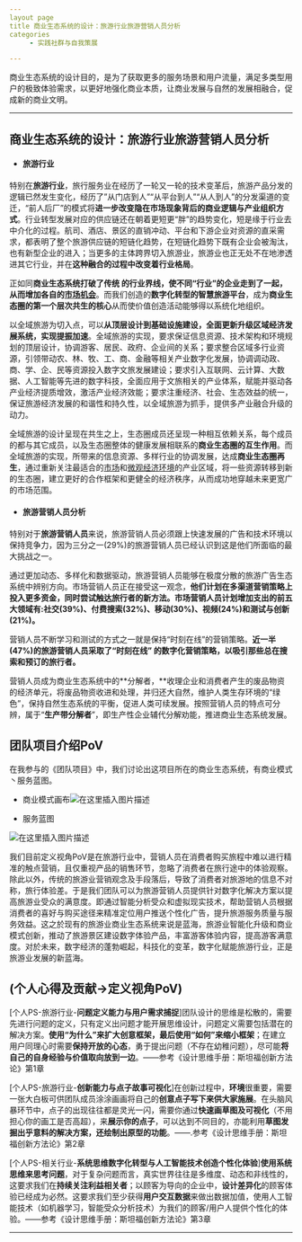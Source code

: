 ```yaml
---
layout page
title 商业生态系统的设计：旅游行业旅游营销人员分析
categories
     - 实践社群与自我策展

---
```

商业生态系统的设计目的，是为了获取更多的服务场景和用户流量，满足多类型用户的极致体验需求，以更好地强化商业本质，让商业发展与自然的发展相融合，促成新的商业文明。

---

## 商业生态系统的设计：旅游行业旅游营销人员分析

- #### **旅游行业**

特别在**旅游行业**，旅行服务业在经历了一轮又一轮的技术变革后，旅游产品分发的逻辑已然发生变化，经历了”从门店到人”“从平台到人”“从人到人”的分发渠道的变迁，“前人后厂”的模式将**进一步改变隐在市场现象背后的商业逻辑与产业组织方式**。行业转型发展对应的供应链还在朝着更短更“胖”的趋势变化，短是缘于行业去中介化的过程。航司、酒店、景区的直销冲动、平台和下游企业对资源的直采需求，都表明了整个旅游供应链的短链化趋势，在短链化趋势下既有企业会被淘汰，也有新型企业的进入；当更多的主体跨界切入旅游业，旅游业也正无处不在地渗透进其它行业，并在**这种融合的过程中改变着行业格局**。

正如同**商业生态系统打破了传统 的行业界线，使不同“行业”的企业走到了一起，从而增加各自的**[**市场机会**](https://wiki.mbalib.com/wiki/市场机会)。而我们创造的**数字化转型的智慧旅游平台**，成为**商业生态圈的第一个层次共生的核心**从而使价值创造活动能够得以系统化地组织。

以全域旅游为切入点，可以**从顶层设计到基础设施建设，全面更新升级区域经济发展系统，实现提振加速**。全域旅游的实现，要求保证信息资源、技术架构和环境规划的顶层设计，协调游客、居民、政府、企业间的关系；要求整合区域多行业资源，引领带动农、林、牧、工、商、金融等相关产业数字化发展，协调调动政、商、学、企、民等资源投入数字文旅发展建设；要求引入互联网、云计算、大数据、人工智能等先进的数字科技，全面应用于文旅相关的产业体系，赋能并驱动各产业经济提质增效，激活产业经济效能；要求注重经济、社会、生态效益的统一，保证旅游经济发展的和谐性和持久性，以全域旅游为抓手，提供多产业融合升级的动力。

全域旅游的设计呈现在共生之上，生态圈成员还呈现一种相互依赖关系，每个成员的都与其它成员，以及生态圈整体的健康发展相联系的**商业生态圈的互生作用**。而全域旅游的实现，所带来的信息资源、多样行业的协调发展，达成**商业生态圈再生**，通过重新关注最适合的[市场](https://wiki.mbalib.com/wiki/市场)和[微观经济环境](https://wiki.mbalib.com/wiki/微观经济环境)的产业区域，将一些资源转移到新的生态圈，建立更好的合作框架和更健全的经济秩序，从而成功地穿越未来更宽广的市场范围。

- #### **旅游营销人员分析**

特别对于**旅游营销人员**来说，旅游营销人员必须跟上快速发展的广告和技术环境以保持竞争力，因为三分之一(29%)的旅游营销人员已经认识到这是他们所面临的最大挑战之一。

通过更加动态、多样化和数据驱动，旅游营销人员能够在极度分散的旅游广告生态系统中辨别方向。市场营销人员正在接受这一观念，**他们计划在多渠道营销策略上投入更多资金，同时尝试触达旅行者的新方法。市场营销人员计划增加支出的前五大领域有:社交(39%)、付费搜索(32%)、移动(30%)、视频(24%)和测试与创新(21%)。**

营销人员不断学习和测试的方式之一就是保持“时刻在线”的营销策略。**近一半(47%)的旅游营销人员采取了“时刻在线” 的数字化营销策略，以吸引那些总在搜索和预订的旅行者。**

营销人员成为商业生态系统中的**分解者，**收理企业和消费者产生的废品物资的经济单元，将废品物资收进和处理，并归还大自然，维护人类生存环境的“绿色”，保持自然生态系统的平衡，促进人类可续发展。按照营销人员的特点可分辨，属于“**生产带分解者**”，即生产性企业辅代分解劝能，推进商业生态系统发展。

## 团队项目介绍PoV

在我参与的《团队项目》中，我们讨论出这项目所在的商业生态系统，有商业模式丶服务蓝图。

- 商业模式画布![在这里插入图片描述](https://img-blog.csdnimg.cn/20210605112602591.png?x-oss-process=image/watermark,type_ZmFuZ3poZW5naGVpdGk,shadow_10,text_aHR0cHM6Ly9ibG9nLmNzZG4ubmV0L3llYmFpbA==,size_16,color_FFFFFF,t_70#pic_center)        

- 服务蓝图

![在这里插入图片描述](https://img-blog.csdnimg.cn/20210605112602599.png?x-oss-process=image/watermark,type_ZmFuZ3poZW5naGVpdGk,shadow_10,text_aHR0cHM6Ly9ibG9nLmNzZG4ubmV0L3llYmFpbA==,size_16,color_FFFFFF,t_70#pic_center)        

我们目前定义视角PoV是在旅游行业中，营销人员在消费者购买旅程中难以进行精准的触点营销，且仅重视产品的销售环节，忽略了消费者在旅行途中的体验观察。除此以外，传统的旅游业营销观念及手段落后，导致了消费者对旅游地的信息不对称，旅行体验差。于是我们团队可以为旅游营销人员提供针对数字化解决方案以提高旅游业受众的满意度。即通过智能分析受众和虚拟现实技术，帮助营销人员根据消费者的喜好与购买途径来精准定位用户推送个性化广告，提升旅游服务质量与服务效益。这之於现有的旅游业商业生态系统来说是蓝海，旅游业智能化升级和商业模式创新，推动了旅游景区建设数字体验产品，丰富游客体验内容，提高游客满意度。对於未来，数字经济的蓬勃崛起，科技化的变革，数字化赋能旅游行业，正是旅游业发展的新蓝海。

## (个人心得及贡献→定义视角PoV)	

[个人PS-旅游行业-**问题定义能力与用户需求捕捉**]团队设计的思维是松散的，需要先进行问题的定义，只有定义出问题才能开展思维设计，问题定义需要包括潜在的解决方案。**使用“为什么”来扩大创意框架，最后使用“如何”来缩小框架**；在建立用户同理心时需要**保持开放的心态**，勇于提出问题（不存在幼稚问题），尽可能**将自己的自身经验与价值取向放到一边**。——参考《设计思维手册：斯坦福创新方法论》第1章

[个人PS-旅游行业-**创新能力与点子故事可视化**]在创新过程中，**环境**很重要，需要一张大白板可供团队成员涂涂画画将自己的**创意点子写下来供大家施展**。在头脑风暴环节中，点子的出现往往都是灵光一闪，需要你通过**快速画草图及可视化**（不用担心你的画工是否高超），来**展示你的点子**，可以达到不同目的，亦能利用**草图发掘出乎意料的解决方案，还绘制出原型的功能**。——.参考《设计思维手册：斯坦福创新方法论》第2章

[个人PS-相关行业-**系统思维数字化转型与人工智能技术创造个性化体验**]**使用系统思维来思考问题**，对于复杂问题而言，真实世界往往是多维度、动态和非线性的，这要求我们在**持续关注利益相关者**；以顾客为导向的企业中，**设计差异化**的顾客体验已经成为必然。这要求我们至少获得**用户交互数据**来做出数据加值，使用人工智能技术（如机器学习，智能受众分析技术）为我们的顾客/用户人提供个性化的体验。——参考《设计思维手册：斯坦福创新方法论》第3章

-----